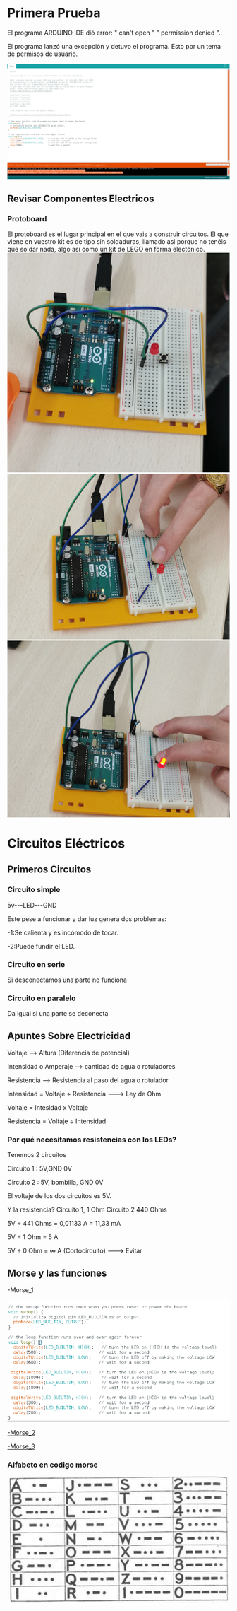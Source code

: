 # Primera Prueba

El programa ARDUINO IDE dió error: " can't open " " permission denied ".

El programa lanzó una excepción y detuvo el programa.
Esto por un tema de permisos de usuario.

![](https://github.com/Tabrih/Arduino/blob/main/Error%20arduino%201.png)

## Revisar Componentes Electricos

### Protoboard
El protoboard es el lugar principal en el que vais a construir circuitos. El que viene en vuestro kit es de tipo sin soldaduras, llamado asi porque no tenéis que soldar nada, algo así  como un kit de LEGO en forma electónico.
![](https://github.com/miguelamgel1107/Arduino/blob/main/arduino.png)
![](https://github.com/miguelamgel1107/Arduino/blob/main/unknown.png)
![](https://github.com/miguelamgel1107/Arduino/blob/main/unknown1)

# Circuitos Eléctricos

## Primeros Circuitos

### Circuito simple

5v---LED---GND

Este pese a funcionar y dar luz genera dos problemas:

-1:Se calienta y es incómodo de tocar.

-2:Puede fundir el LED.

### Circuito en serie

Si desconectamos una parte no funciona

### Circuito en paralelo

Da igual si una parte se deconecta

## Apuntes Sobre Electricidad

Voltaje --> Altura (Diferencia de potencial)

Intensidad o Amperaje --> cantidad de agua o rotuladores

Resistencia --> Resistencia al paso del agua o rotulador

Intensidad = Voltaje ÷ Resistencia ---> Ley de Ohm

Voltaje = Intesidad x Voltaje

Resistencia = Voltaje ÷ Intensidad

### Por qué necesitamos resistencias con los LEDs?

Tenemos 2 circuitos

Circuito 1 : 5V,GND 0V

Circuito 2 : 5V, bombilla, GND 0V

El voltaje de los dos circuitos es 5V.

Y la resistencia? Circuito 1, 1 Ohm Circuito 2 440 Ohms

5V ÷ 441 Ohms = 0,01133 A = 11,33 mA

5V ÷ 1 Ohm = 5 A

5V ÷ 0 Ohm = ∞ A (Cortocircuito) ---> Evitar

## Morse y las funciones

-Morse_1

![](https://github.com/DavidMenCam/Arduino/blob/main/Captura%20de%20pantalla%20de%202021-10-13%2012-49-56.png)

[-Morse_2](https://github.com/DavidMenCam/Arduino/tree/main/morse_2)

[-Morse_3](https://github.com/DavidMenCam/Arduino/tree/main/morse_3)

### Alfabeto en codigo morse 

![](https://github.com/miguelamgel1107/Arduino/blob/main/img_como_es_el_alfabeto_morse_15589_600.jpg)
